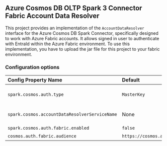 ## Azure Cosmos DB OLTP Spark 3 Connector Fabric Account Data Resolver

This project provides an implementation of the `AccountDataResolver` interface for the Azure Cosmos DB Spark Connector, specifically designed to work with Azure Fabric accounts. 
It allows signed in user to authenticate with EntraId within the Azure Fabric environment. To use this implementation, you have to upload the jar file for this project to your fabric environment.  

### Configuration options

| Config Property Name                          | Default                               | Description                                                                                                                                                |
|:----------------------------------------------|:--------------------------------------|:-----------------------------------------------------------------------------------------------------------------------------------------------------------|
| `spark.cosmos.auth.type`                      | `MasterKey`                           | Set this value to `AccessToken` to enable AAD / Microsoft Entra ID authentication via access tokens from your custom `AccountDataResolver` implementation. |
| `spark.cosmos.accountDataResolverServiceName` | None                                  | Set this value to `com.azure.cosmos.spark.fabric.FabricAccountDataResolver` to use this implementation of the `AccountDataResolver`                        |
| `spark.cosmos.auth.fabric.enabled`            | `false`                               | Set this value to `true`.                                                                                                                                  |
| `cosmos.auth.fabric.audience` | `https://cosmos.azure.com/.default`   | The audience used to obtain the Entra Id token.                                                                                                            |
